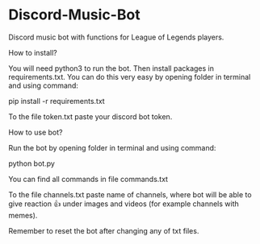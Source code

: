# Discord-Music-Bot
Discord music bot with functions for League of Legends players.

How to install?

You will need python3 to run the bot. Then install packages in requirements.txt. You can do this very easy by opening folder in terminal and using command:

pip install -r requirements.txt

To the file token.txt paste your discord bot token.


How to use bot?

Run the bot by opening folder in terminal and using command:

python bot.py

You can find all commands in file commands.txt

To the file channels.txt paste name of channels, where bot will be able to give reaction :thumbsup: under images and videos (for example channels with memes).

Remember to reset the bot after changing any of txt files.
